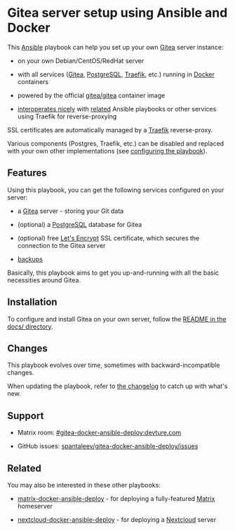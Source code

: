 # Gitea server setup using Ansible and Docker

This [Ansible](https://www.ansible.com/) playbook can help you set up your own [Gitea](https://gitea.io/) server instance:

- on your own Debian/CentOS/RedHat server

- with all services ([Gitea](https://gitea.io/), [PostgreSQL](https://www.postgresql.org/), [Traefik](https://traefik.io), etc.) running in [Docker](https://www.docker.com/) containers

- powered by the official [gitea/gitea](https://hub.docker.com/r/gitea/gitea) container image

- [interoperates nicely](docs/configuring-playbook-interoperability.md) with [related](#related) Ansible playbooks or other services using Traefik for reverse-proxying

SSL certificates are automatically managed by a [Traefik](https://traefik.io) reverse-proxy.

Various components (Postgres, Traefik, etc.) can be disabled and replaced with your own other implementations (see [configuring the playbook](docs/configuring-playbook.md)).


## Features

Using this playbook, you can get the following services configured on your server:

- a [Gitea](https://gitea.io/) server - storing your Git data

- (optional) a [PostgreSQL](https://www.postgresql.org/) database for Gitea

- (optional) free [Let's Encrypt](https://letsencrypt.org/) SSL certificate, which secures the connection to the Gitea server

- [backups](docs/configuring-playbook-backups.md)

Basically, this playbook aims to get you up-and-running with all the basic necessities around Gitea.


## Installation

To configure and install Gitea on your own server, follow the [README in the docs/ directory](docs/README.md).


## Changes

This playbook evolves over time, sometimes with backward-incompatible changes.

When updating the playbook, refer to [the changelog](CHANGELOG.md) to catch up with what's new.


## Support

- Matrix room: [#gitea-docker-ansible-deploy:devture.com](https://matrix.to/#/#gitea-docker-ansible-deploy:devture.com)

- GitHub issues: [spantaleev/gitea-docker-ansible-deploy/issues](https://github.com/spantaleev/gitea-docker-ansible-deploy/issues)


## Related

You may also be interested in these other playbooks:

- [matrix-docker-ansible-deploy](https://github.com/spantaleev/matrix-docker-ansible-deploy) - for deploying a fully-featured [Matrix](https://matrix.org) homeserver

- [nextcloud-docker-ansible-deploy](https://github.com/spantaleev/nextcloud-docker-ansible-deploy) - for deploying a [Nextcloud](https://nextcloud.com/) server
